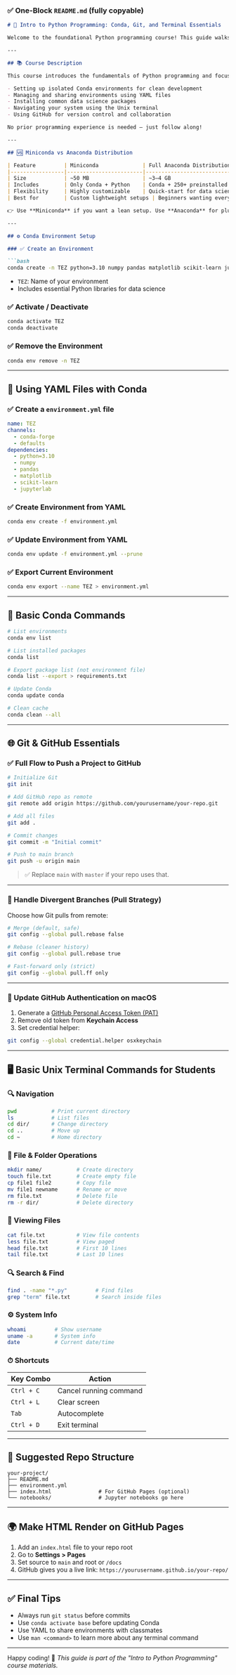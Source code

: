 

### ✅ One-Block `README.md` (fully copyable)

````markdown
# 🐍 Intro to Python Programming: Conda, Git, and Terminal Essentials

Welcome to the foundational Python programming course! This guide walks you through setting up your Python environment with Conda, managing packages with YAML files, interacting with GitHub, and using essential Unix terminal commands. This forms the base for a productive, reproducible, and efficient coding workflow.

---

## 📚 Course Description

This course introduces the fundamentals of Python programming and focuses on:

- Setting up isolated Conda environments for clean development
- Managing and sharing environments using YAML files
- Installing common data science packages
- Navigating your system using the Unix terminal
- Using GitHub for version control and collaboration

No prior programming experience is needed — just follow along!

---

## 🆚 Miniconda vs Anaconda Distribution

| Feature         | Miniconda              | Full Anaconda Distribution     |
|-----------------|------------------------|--------------------------------|
| Size            | ~50 MB                 | ~3–4 GB                        |
| Includes        | Only Conda + Python    | Conda + 250+ preinstalled packages |
| Flexibility     | Highly customizable    | Quick-start for data science  |
| Best for        | Custom lightweight setups | Beginners wanting everything pre-installed |

👉 Use **Miniconda** if you want a lean setup. Use **Anaconda** for plug-and-play data science.

---

## ⚙️ Conda Environment Setup

### ✅ Create an Environment

```bash
conda create -n TEZ python=3.10 numpy pandas matplotlib scikit-learn jupyterlab -y
````

* `TEZ`: Name of your environment
* Includes essential Python libraries for data science

### ✅ Activate / Deactivate

```bash
conda activate TEZ
conda deactivate
```

### ✅ Remove the Environment

```bash
conda env remove -n TEZ
```

---

## 📄 Using YAML Files with Conda

### ✅ Create a `environment.yml` file

```yaml
name: TEZ
channels:
  - conda-forge
  - defaults
dependencies:
  - python=3.10
  - numpy
  - pandas
  - matplotlib
  - scikit-learn
  - jupyterlab
```

### ✅ Create Environment from YAML

```bash
conda env create -f environment.yml
```

### ✅ Update Environment from YAML

```bash
conda env update -f environment.yml --prune
```

### ✅ Export Current Environment

```bash
conda env export --name TEZ > environment.yml
```

---

## 🧰 Basic Conda Commands

```bash
# List environments
conda env list

# List installed packages
conda list

# Export package list (not environment file)
conda list --export > requirements.txt

# Update Conda
conda update conda

# Clean cache
conda clean --all
```

---

## 🌐 Git & GitHub Essentials

### ✅ Full Flow to Push a Project to GitHub

```bash
# Initialize Git
git init

# Add GitHub repo as remote
git remote add origin https://github.com/yourusername/your-repo.git

# Add all files
git add .

# Commit changes
git commit -m "Initial commit"

# Push to main branch
git push -u origin main
```

> ✅ Replace `main` with `master` if your repo uses that.

---

### 🔁 Handle Divergent Branches (Pull Strategy)

Choose how Git pulls from remote:

```bash
# Merge (default, safe)
git config --global pull.rebase false

# Rebase (cleaner history)
git config --global pull.rebase true

# Fast-forward only (strict)
git config --global pull.ff only
```

---

### 🔑 Update GitHub Authentication on macOS

1. Generate a [GitHub Personal Access Token (PAT)](https://github.com/settings/tokens)
2. Remove old token from **Keychain Access**
3. Set credential helper:

```bash
git config --global credential.helper osxkeychain
```

---

## 🖥️ Basic Unix Terminal Commands for Students

### 🔍 Navigation

```bash
pwd           # Print current directory
ls            # List files
cd dir/       # Change directory
cd ..         # Move up
cd ~          # Home directory
```

### 📁 File & Folder Operations

```bash
mkdir name/           # Create directory
touch file.txt        # Create empty file
cp file1 file2        # Copy file
mv file1 newname      # Rename or move
rm file.txt           # Delete file
rm -r dir/            # Delete directory
```

### 📄 Viewing Files

```bash
cat file.txt          # View file contents
less file.txt         # View paged
head file.txt         # First 10 lines
tail file.txt         # Last 10 lines
```

### 🔍 Search & Find

```bash
find . -name "*.py"         # Find files
grep "term" file.txt        # Search inside files
```

### ⚙️ System Info

```bash
whoami         # Show username
uname -a       # System info
date           # Current date/time
```

### ⏱ Shortcuts

| Key Combo  | Action                 |
| ---------- | ---------------------- |
| `Ctrl + C` | Cancel running command |
| `Ctrl + L` | Clear screen           |
| `Tab`      | Autocomplete           |
| `Ctrl + D` | Exit terminal          |

---

## 📂 Suggested Repo Structure

```
your-project/
├── README.md
├── environment.yml
├── index.html               # For GitHub Pages (optional)
└── notebooks/               # Jupyter notebooks go here
```

---

## 🌍 Make HTML Render on GitHub Pages

1. Add an `index.html` file to your repo root
2. Go to **Settings > Pages**
3. Set source to `main` and root or `/docs`
4. GitHub gives you a live link:
   `https://yourusername.github.io/your-repo/`

---

## ✅ Final Tips

* Always run `git status` before commits
* Use `conda activate base` before updating Conda
* Use YAML to share environments with classmates
* Use `man <command>` to learn more about any terminal command

---

Happy coding! 🚀
*This guide is part of the "Intro to Python Programming" course materials.*

```


